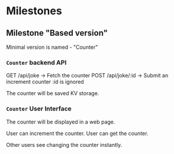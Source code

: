 # Milestones

## Milestone "Based version"

Minimal version is named - "Counter"

### `Counter` backend API
GET  /api/joke      → Fetch the counter
POST /api/joke/:id  → Submit an increment counter
:id is ignored

The counter will be saved KV storage.

### `Counter` User Interface
The counter will be displayed in a web page.

User can increment the counter.
User can get the counter.

Other users see changing the counter instantly.
